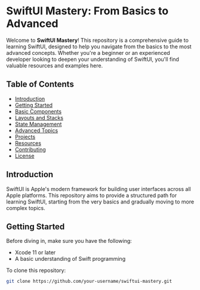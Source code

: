 # SwiftUI Mastery: From Basics to Advanced

Welcome to **SwiftUI Mastery**! This repository is a comprehensive guide to learning SwiftUI, designed to help you navigate from the basics to the most advanced concepts. Whether you're a beginner or an experienced developer looking to deepen your understanding of SwiftUI, you'll find valuable resources and examples here.

## Table of Contents

- [Introduction](#introduction)
- [Getting Started](#getting-started)
- [Basic Components](#basic-components)
- [Layouts and Stacks](#layouts-and-stacks)
- [State Management](#state-management)
- [Advanced Topics](#advanced-topics)
- [Projects](#projects)
- [Resources](#resources)
- [Contributing](#contributing)
- [License](#license)

## Introduction

SwiftUI is Apple's modern framework for building user interfaces across all Apple platforms. This repository aims to provide a structured path for learning SwiftUI, starting from the very basics and gradually moving to more complex topics.

## Getting Started

Before diving in, make sure you have the following:

- Xcode 11 or later
- A basic understanding of Swift programming

To clone this repository:

```bash
git clone https://github.com/your-username/swiftui-mastery.git
